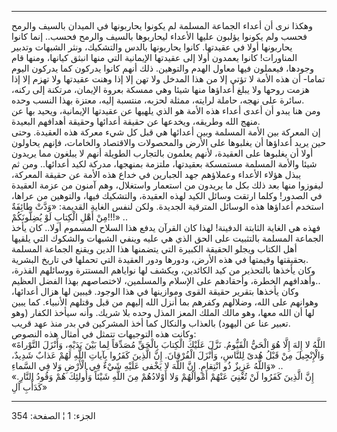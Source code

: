 ------------------------------------------------------------------------

وهكذا نرى أن أعداء الجماعة المسلمة لم يكونوا يحاربونها في الميدان بالسيف
والرمح فحسب ولم يكونوا يؤلبون عليها الأعداء ليحاربوها بالسيف والرمح
فحسب.. إنما كانوا يحاربونها أولا في عقيدتها. كانوا يحاربونها بالدس
والتشكيك، ونثر الشبهات وتدبير المناورات! كانوا يعمدون أولا إلى عقيدتها
الإيمانية التي منها انبثق كيانها، ومنها قام وجودها، فيعملون فيها معاول
الهدم والتوهين. ذلك أنهم كانوا يدركون كما يدركون اليوم تماما- أن هذه
الأمة لا تؤتي إلا من هذا المدخل ولا تهن إلا إذا وهنت عقيدتها ولا تهزم
إلا إذا هزمت روحها ولا يبلغ أعداؤها منها شيئا وهي ممسكة بعروة الإيمان،
مرتكنة إلى ركنه، سائرة على نهجه، حاملة لرايته، ممثلة لحزبه، منتسبة إليه،
معتزة بهذا النسب وحده.  
ومن هنا يبدو أن أعدى أعداء هذه الأمة هو الذي يلهيها عن عقيدتها
الإيمانية، ويحيد بها عن منهج الله وطريقه، ويخدعها عن حقيقة أعدائها
وحقيقة أهدافهم البعيدة.  
إن المعركة بين الأمة المسلمة وبين أعدائها هي قبل كل شيء معركة هذه
العقيدة. وحتى حين يريد أعداؤها أن يغلبوها على الأرض والمحصولات والاقتصاد
والخامات، فإنهم يحاولون أولا أن يغلبوها على العقيدة، لأنهم يعلمون
بالتجارب الطويلة أنهم لا يبلغون مما يريدون شيئا والأمة المسلمة مستمسكة
بعقيدتها، ملتزمة بمنهجها، مدركة لكيد أعدائها.. ومن ثم يبذل هؤلاء الأعداء
وعملاؤهم جهد الجبارين في خداع هذه الأمة عن حقيقة المعركة، ليفوزوا منها
بعد ذلك بكل ما يريدون من استعمار واستغلال، وهم آمنون من عزمة العقيدة في
الصدور! وكلما ارتقت وسائل الكيد لهذه العقيدة، والتشكيك فيها، والتوهين من
عراها، استخدم أعداؤها هذه الوسائل المترقية الجديدة. ولكن لنفس الغاية
القديمة: «وَدَّتْ طائِفَةٌ مِنْ أَهْلِ الْكِتابِ لَوْ يُضِلُّونَكُمْ!!!» ..  
فهذه هي الغاية الثابتة الدفينة! لهذا كان القرآن يدفع هذا السلاح المسموم
أولا.. كان يأخذ الجماعة المسلمة بالتثبيت على الحق الذي هي عليه وينفي
الشبهات والشكوك التي يلقيها أهل الكتاب ويجلو الحقيقة الكبيرة التي
يتضمنها هذا الدين ويقنع الجماعة المسلمة بحقيقتها وقيمتها في هذه الأرض،
ودورها ودور العقيدة التي تحملها في تاريخ البشرية.  
وكان يأخذها بالتحذير من كيد الكائدين، ويكشف لها نواياهم المستترة
ووسائلهم القذرة، وأهدافهم الخطرة، وأحقادهم على الإسلام والمسلمين،
لاختصاصهم بهذا الفضل العظيم..  
وكان يأخذها بتقرير حقيقة القوى وموازينها في هذا الوجود. فيبين لها هزال
أعدائها، وهوانهم على الله، وضلالهم وكفرهم بما أنزل الله إليهم من قبل
وقتلهم الأنبياء. كما يبين لها أن الله معها، وهو مالك الملك المعز المذل
وحده بلا شريك. وأنه سيأخذ الكفار (وهو تعبير عنا عن اليهود) بالعذاب
والنكال كما أخذ المشركين في بدر منذ عهد قريب.  
وكانت هذه التوجيهات تتمثل في أمثال هذه النصوص:  
«اللَّهُ لا إِلهَ إِلَّا هُوَ الْحَيُّ الْقَيُّومُ. نَزَّلَ عَلَيْكَ الْكِتابَ بِالْحَقِّ مُصَدِّقاً لِما بَيْنَ
يَدَيْهِ، وَأَنْزَلَ التَّوْراةَ وَالْإِنْجِيلَ مِنْ قَبْلُ هُدىً لِلنَّاسِ، وَأَنْزَلَ الْفُرْقانَ. إِنَّ الَّذِينَ
كَفَرُوا بِآياتِ اللَّهِ لَهُمْ عَذابٌ شَدِيدٌ، وَاللَّهُ عَزِيزٌ ذُو انْتِقامٍ. إِنَّ اللَّهَ لا يَخْفى
عَلَيْهِ شَيْءٌ فِي الْأَرْضِ وَلا فِي السَّماءِ» ..  
«إِنَّ الَّذِينَ كَفَرُوا لَنْ تُغْنِيَ عَنْهُمْ أَمْوالُهُمْ وَلا أَوْلادُهُمْ مِنَ اللَّهِ شَيْئاً وَأُولئِكَ هُمْ
وَقُودُ النَّارِ. كَدَأْبِ آلِ»

------------------------------------------------------------------------

الجزء: 1 ¦ الصفحة: 354

